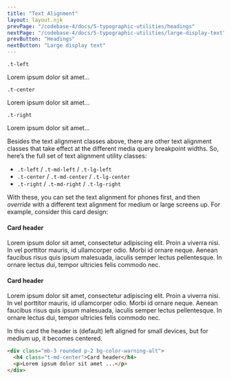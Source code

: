 ```yaml
---
title: "Text Alignment"
layout: layout.njk
prevPage: "/codebase-4/docs/5-typographic-utilities/headings"
nextPage: "/codebase-4/docs/5-typographic-utilities/large-display-text"
prevButton: "Headings"
nextButton: "Large display text"
---
```


<p><code>.t-left</code></p>
<p class="t-left">Lorem ipsum dolor sit amet...</p>

<p><code>.t-center</code></p>
<p class="t-center">Lorem ipsum dolor sit amet...</p>

<p><code>.t-right</code></p>
<p class="t-right">Lorem ipsum dolor sit amet...</p>

Besides the text alignment classes above, there are other text alignment classes that take effect at the different media query breakpoint widths. So, here’s the full set of text alignment utility classes:

* `.t-left` / `.t-md-left` / `.t-lg-left`
* `.t-center` / `.t-md-center` / `.t-lg-center`
* `.t-right` / `.t-md-right` / `.t-lg-right`

With these, you can set the text alignment for phones first, and then _override_ with a different text alignment for medium or large screens up. For example, consider this card design:

<div class="flex-md flex-grow-equal flex-gap">
  <div class="mb-3 rounded p-2 bg-color-warning-alt">
    <h4 class="t-md-center">Card header</h4>
    <p>Lorem ipsum dolor sit amet, consectetur adipiscing elit. Proin a viverra nisi. In vel porttitor mauris, id ullamcorper odio. Morbi id ornare neque. Aenean faucibus risus quis ipsum malesuada, iaculis semper lectus pellentesque. In ornare lectus dui, tempor ultricies felis commodo nec.</p>
  </div>
  <div class="mb-3 rounded p-2 bg-color-warning-alt">
    <h4 class="t-md-center">Card header</h4>
    <p>Lorem ipsum dolor sit amet, consectetur adipiscing elit. Proin a viverra nisi. In vel porttitor mauris, id ullamcorper odio. Morbi id ornare neque. Aenean faucibus risus quis ipsum malesuada, iaculis semper lectus pellentesque. In ornare lectus dui, tempor ultricies felis commodo nec.</p>
  </div>
</div>

In this card the header is (default) left aligned for small devices, but for medium up, it becomes centered.

```html
<div class="mb-3 rounded p-2 bg-color-warning-alt">
  <h4 class="t-md-center">Card header</h4>
  <p>Lorem ipsum dolor sit amet ...</p>
</div>
```